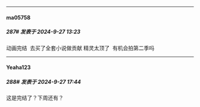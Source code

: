 ﻿
*****

####  ma05758  
##### 287#       发表于 2024-9-27 13:23

动画完结  去买了全套小说做贡献
精灵太顶了  有机会拍第二季吗


*****

####  Yeaha123  
##### 288#       发表于 2024-9-27 17:44

这是完结了？下周还有？

